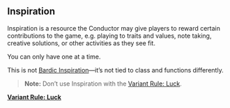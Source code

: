 ## Inspiration

Inspiration is a resource the Conductor may give players to reward certain contributions to the game, e.g. playing to traits and values, note taking, creative solutions, or other activities as they see fit.

You can only have one at a time.

This is not [Bardic Inspiration](#Bard_bardic_inspiration)—it’s not tied to class and functions differently.

> **Note:** Don’t use Inspiration with the [Variant Rule: Luck](#Luck_variant_rule_luck).

[**Variant Rule: Luck**](./Luck.md)
